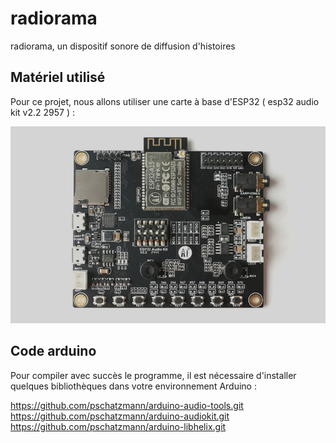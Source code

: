 # radiorama
radiorama, un dispositif sonore de diffusion d'histoires

## Matériel utilisé

Pour ce projet, nous allons utiliser une carte à base d'ESP32 ( esp32 audio kit v2.2 2957 ) :

![AudioKit utilisé ](https://github.com/julienrat/radiorama/blob/main/Documents%20techniques/AudioKit/audio-toolkit.png)

## Code arduino
Pour compiler avec succès le programme, il est nécessaire d'installer quelques bibliothèques dans votre environnement Arduino :

https://github.com/pschatzmann/arduino-audio-tools.git
https://github.com/pschatzmann/arduino-audiokit.git
https://github.com/pschatzmann/arduino-libhelix.git
